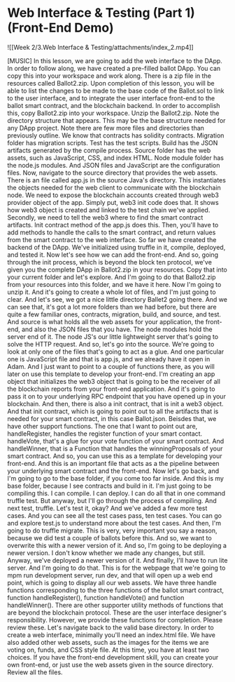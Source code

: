 # Web Interface & Testing (Part 1) (Front-End Demo)
![[Week 2/3.Web Interface & Testing/attachments/index_2.mp4]]


[MUSIC] In this lesson, we are going to add the web interface to the DApp. In order to follow along, we have created a pre-filled ballot DApp. You can copy this into your workspace and work along. There is a zip file in the resources called Ballot2.zip. Upon completion of this lesson, you will be able to list the changes to be made to the base code of the Ballot.sol to link to the user interface, and to integrate the user interface front-end to the ballot smart contract, and the blockchain backend. In order to accomplish this, copy Ballot2.zip into your workspace. Unzip the Ballot2.zip. Note the directory structure that appears. This may be the base structure needed for any DApp project. Note there are few more files and directories than previously outline. We know that contracts has solidity contracts. Migration folder has migration scripts. Test has the test scripts. Build has the JSON artifacts generated by the compile process. Source folder has the web assets, such as JavaScript, CSS, and index HTML. Node module folder has the node.js modules. And JSON files and JavaScript are the configuration files. Now, navigate to the source directory that provides the web assets. There is an file called app.js in the source Java's directory. This instantiates the objects needed for the web client to communicate with the blockchain node. We need to expose the blockchain accounts created through web3 provider object of the app. Simply put, web3 init code does that. It shows how web3 object is created and linked to the test chain we've applied. Secondly, we need to tell the web3 where to find the smart contract artifacts. Init contract method of the app.js does this. Then, you'll have to add methods to handle the calls to the smart contract, and return values from the smart contract to the web interface. So far we have created the backend of the DApp. We've initialized using truffle in it, compile, deployed, and tested it. Now let's see how we can add the front-end. And so, going through the init process, which is beyond the block ten protocol, we've given you the complete DApp in Ballot2.zip in your resources. Copy that into your current folder and let's explore. And I'm going to do that Ballot2.zip from your resources into this folder, and we have it here. Now I'm going to unzip it. And it's going to create a whole lot of files, and I'm just going to clear. And let's see, we got a nice little directory Ballet2 going there. And we can see that, it's got a lot more folders than we had before, but there are quite a few familiar ones, contracts, migration, build, and source, and test. And source is what holds all the web assets for your application, the front-end, and also the JSON files that you have. The node modules hold the server end of it. The node JS's our little lightweight server that's going to solve the HTTP request. And so, let's go into the source. We're going to look at only one of the files that's going to act as a glue. And one particular one is JavaScript file and that is app.js, and we already have it open in Adam. And I just want to point to a couple of functions there, as you will later on use this template to develop your front-end. I'm creating an app object that initializes the web3 object that is going to be the receiver of all the blockchain reports from your front-end application. And it's going to pass it on to your underlying RPC endpoint that you have opened up in your blockchain. And then, there is also a init contract, that is init a web3 object. And that init contract, which is going to point out to all the artifacts that is needed for your smart contract, in this case Ballot.json. Beisdes that, we have other support functions. The one that I want to point out are, handleRegister, handles the register function of your smart contact. handleVote, that's a glue for your vote function of your smart contract. And handleWinner, that is a Function that handles the winningProposals of your smart contract. And so, you can use this as a template for developing your front-end. And this is an important file that acts as a the pipeline between your underlying smart contract and the front-end. Now let's go back, and I'm going to go to the base folder, if you come too far inside. And this is my base folder, because I see contracts and build in it. I'm just going to be compiling this. I can compile. I can deploy. I can do all that in one command truffle test. But anyway, but I'll go through the process of compiling. And next test, truffle. Let's test it, okay? And we've added a few more test cases. And you can see all the test cases pass, ten test cases. You can go and explore test.js to understand more about the test cases. And then, I'm going to do truffle migrate. This is very, very important you say a reason, because we did test a couple of ballots before this. And so, we want to overwrite this with a newer version of it. And so, I'm going to be deploying a newer version. I don't know whether we made any changes, but still. Anyway, we've deployed a newer version of it. And finally, I'll have to run lite server. And I'm going to do that. This is for the webpage that we're going to mpm run development server, run dev, and that will open up a web end point, which is going to display all our web assets. We have three handle functions corresponding to the three functions of the ballot smart contract, function handleRegister(), function handleVote() and function handleWinner(). There are other supporter utility methods of functions that are beyond the blockchain protocol. These are the user interface designer's responsibility. However, we provide these functions for completion. Please review these. Let's navigate back to the valid base directory. In order to create a web interface, minimally you'll need an index.html file. We have also added other web assets, such as the images for the items we are voting on, funds, and CSS style file. At this time, you have at least two choices. If you have the front-end development skill, you can create your own front-end, or just use the web assets given in the source directory. Review all the files.